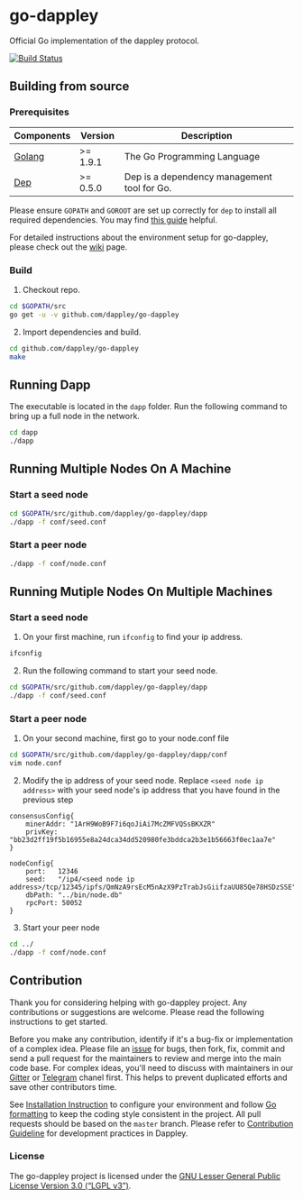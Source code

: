# go-dappley

Official Go implementation of the dappley protocol.

[![Build Status](https://travis-ci.com/dappley/go-dappley.svg?branch=master)](https://travis-ci.com/dappley/go-dappley)


## Building from source

### Prerequisites
| Components | Version | Description |
|----------|-------------|-------------|
|[Golang](https://golang.org) | >= 1.9.1| The Go Programming Language |
[Dep](https://github.com/golang/dep) | >= 0.5.0 | Dep is a dependency management tool for Go. |

Please ensure ```GOPATH``` and ```GOROOT``` are set up correctly for ```dep``` to install all required dependencies. You may find [this guide](https://github.com/golang/go/wiki/SettingGOPATH) helpful.

For detailed instructions about the environment setup for go-dappley, please check out the [wiki](https://github.com/dappley/go-dappley/wiki) page.

### Build

1. Checkout repo.

```bash
cd $GOPATH/src
go get -u -v github.com/dappley/go-dappley
```

2. Import dependencies and build.

```bash
cd github.com/dappley/go-dappley
make
```

## Running Dapp
The executable is located in the ```dapp``` folder. Run the following command to bring up a full node in the network.
``` bash
cd dapp
./dapp
```

## Running Multiple Nodes On A Machine
### Start a seed node
``` bash
cd $GOPATH/src/github.com/dappley/go-dappley/dapp
./dapp -f conf/seed.conf
```

### Start a peer node 
``` bash
./dapp -f conf/node.conf
```

## Running Mutiple Nodes On Multiple Machines
### Start a seed node
1. On your first machine, run `ifconfig` to find your ip address.
``` bash
ifconfig
```

2. Run the following command to start your seed node.
``` bash
cd $GOPATH/src/github.com/dappley/go-dappley/dapp
./dapp -f conf/seed.conf
```

### Start a peer node 
1. On your second machine, first go to your node.conf file
``` bash
cd $GOPATH/src/github.com/dappley/go-dappley/dapp/conf
vim node.conf
```

2. Modify the ip address of your seed node. Replace `<seed node ip address>` with your seed node's ip address that you have found in the previous step
```
consensusConfig{
    minerAddr: "1ArH9WoB9F7i6qoJiAi7McZMFVQSsBKXZR"
    privKey: "bb23d2ff19f5b16955e8a24dca34dd520980fe3bddca2b3e1b56663f0ec1aa7e"
}

nodeConfig{
    port:   12346
    seed:   "/ip4/<seed node ip address>/tcp/12345/ipfs/QmNzA9rsEcM5nAzX9PzTrabJsGiifzaUU85Qe78HSDzSSE"
    dbPath: "../bin/node.db"
    rpcPort: 50052
}
```

3. Start your peer node
``` bash
cd ../
./dapp -f conf/node.conf
```

## Contribution
Thank you for considering helping with go-dappley project. Any contributions or suggestions are welcome. Please read the following instructions to get started.

Before you make any contribution, identify if it's a bug-fix or implementation of a complex idea. Please file an [issue](https://github.com/dappley/go-dappley/issues) for bugs, then fork, fix, commit and send a pull request for the maintainers to review and merge into the main code base.
For complex ideas, you'll need to discuss with maintainers in our [Gitter](https://gitter.im/dappley/Lobby) or [Telegram](https://t.me/joinchat/HMgbi0viAbTrk7ClgIQdjw) chanel first. This helps to prevent duplicated efforts and save other contributors time.

See [Installation Instruction](https://github.com/dappley/go-dappley/wiki/Install) to configure your environment and follow [Go formatting](https://golang.org/doc/effective_go.html#formatting) to keep the coding style consistent in the project. All pull requests should be based on the `master` branch. 
Please refer to [Contribution Guideline](https://github.com/dappley/go-dappley/wiki/Contribution-guideline) for development practices in Dappley.

### License
The go-dappley project is licensed under the [GNU Lesser General Public License Version 3.0 (“LGPL v3”)](https://www.gnu.org/licenses/lgpl-3.0.en.html).
